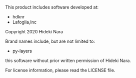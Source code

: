 This product includes software developed at:

* hdknr
* Lafoglia,Inc

Copyright 2020  Hideki Nara

Brand names include, but are not limited to:

* py-layers

this software without prior written permission of Hideki Nara.

For license information, please read the LICENSE file.
